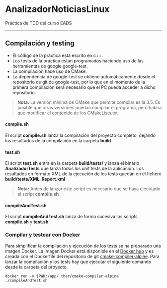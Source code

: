 AnalizadorNoticiasLinux
===================


Práctica de TDD del curso EADS

----------


Compilación y testing
-------------

- El código de la práctica está escrito en c++.
- Los tests de la práctica están programados haciendo uso de las herramientas de google google-test.
- La compilación hace uso de CMake.
- La dependencia de google-test se obtiene automáticamente desde el repositorio de git de google-test, por lo que en el momento de la primera compilación será necesario que el PC pueda acceder a dicho repositorio.
> **Nota:**
> La versión mínima de CMake que permite compilar es la 3.5. Es posible que otras versiones puedan compilar el programa, pero habría que modificar el contenido de los CMakeLists.txt


####  compile.sh

El script **compile.sh** lanza la compilación del proyecto completo, dejando los resultados de la compilación en la carpeta **build**

####  test.sh

El script **test.sh** entra en la carpeta **build/tests/** y lanza el binario **AnalizadorTests** que lanza todos los unit tests de la aplicación.
Los resultados en formato XML de la ejecución de los tests quedan en el fichero **build/tests/XML_Report.xml**
> **Nota:**
> Antes de lanzar este script es necesario que se haya ejecutado el script **compile.sh**

####  compileAndTest.sh

El script **compileAndTest.sh** lanza de forma sucesiva los scripts **compile.sh** y **test.sh**

### Compilar y testear con Docker
Para simplificar la compilación y ejecución de los tests se ha preparado una imagen Docker.
La imagen Docker está disponible en el [Docker hub](https://hub.docker.com/r/thar/cmake-compiler-alpine) y es creada con el Dockerfile del repositorio de git [cmake-compiler-alpine](https://github.com/thar/cmake-compiler-alpine).
Para lanzar la compilación y los tests hay que ejecutar el siguiente comando desde la carpeta del proyecto.
```
docker run -v $PWD:/app/ thar/cmake-compiler-alpine ./compileAndTest.sh
```

